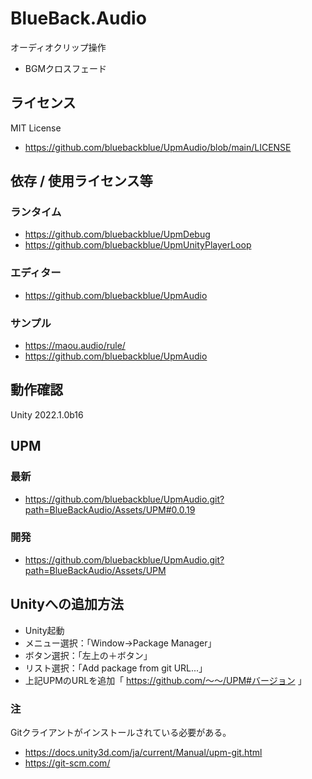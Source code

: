 # BlueBack.Audio
オーディオクリップ操作
* BGMクロスフェード

## ライセンス
MIT License
* https://github.com/bluebackblue/UpmAudio/blob/main/LICENSE

## 依存 / 使用ライセンス等
### ランタイム
* https://github.com/bluebackblue/UpmDebug
* https://github.com/bluebackblue/UpmUnityPlayerLoop
### エディター
* https://github.com/bluebackblue/UpmAudio
### サンプル
* https://maou.audio/rule/
* https://github.com/bluebackblue/UpmAudio

## 動作確認
Unity 2022.1.0b16

## UPM
### 最新
* https://github.com/bluebackblue/UpmAudio.git?path=BlueBackAudio/Assets/UPM#0.0.19
### 開発
* https://github.com/bluebackblue/UpmAudio.git?path=BlueBackAudio/Assets/UPM

## Unityへの追加方法
* Unity起動
* メニュー選択：「Window->Package Manager」
* ボタン選択：「左上の＋ボタン」
* リスト選択：「Add package from git URL...」
* 上記UPMのURLを追加「 https://github.com/～～/UPM#バージョン 」
### 注
Gitクライアントがインストールされている必要がある。
* https://docs.unity3d.com/ja/current/Manual/upm-git.html
* https://git-scm.com/


